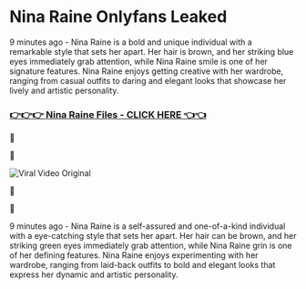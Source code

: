 # Nina Raine Onlyfans Leaked

<p>9 minutes ago - Nina Raine is a bold and unique individual with a remarkable style that sets her apart. Her hair is brown, and her striking blue eyes immediately grab attention, while Nina Raine smile is one of her signature features. Nina Raine enjoys getting creative with her wardrobe, ranging from casual outfits to daring and elegant looks that showcase her lively and artistic personality.</p><p>
<h3><a href="https://fansleaks.com-getfree.pro/nina-raine" rel="nofollow">👉👉👉 Nina Raine Files - CLICK HERE 👈👈</a></h3>
<p>🔻</p>
<p>🔻</p> <p>
<a href="https://fansleaks.com-getfree.pro/nina-raine" rel="nofollow"><img src="https://i.imgur.com/0ZbtXZ5.gif" alt="Viral Video Original" style="max-width: 100%; display: inline-block;" data-target="animated-image.originalImage"></a>
<p>🔻</p>
<p>🔻</p> <p>9 minutes ago - Nina Raine is a self-assured and one-of-a-kind individual with a eye-catching style that sets her apart. Her hair can be brown, and her striking green eyes immediately grab attention, while Nina Raine grin is one of her defining features. Nina Raine enjoys experimenting with her wardrobe, ranging from laid-back outfits to bold and elegant looks that express her dynamic and artistic personality.</p>